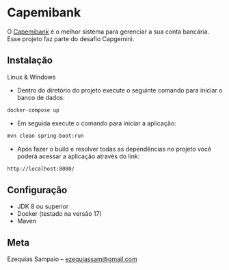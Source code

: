 # Capemibank

O [Capemibank](/#) é o melhor sistema para gerenciar a sua conta bancária. Esse projeto faz parte do desafio Capgemini.

## Instalação
Linux & Windows
- Dentro do diretório do projeto execute o seguinte comando para iniciar o banco de dados:
```sh
docker-compose up
```
- Em seguida execute o comando para iniciar a aplicação:
```sh
mvn clean spring-boot:run
```
- Após fazer o build e resolver todas as dependências no projeto você poderá acessar a aplicação através do link:
```sh
http://localhost:8080/
```
## Configuração
- JDK 8 ou superior
- Docker (testado na versão 17)
- Maven

## Meta
Ezequias Sampaio – ezequiassam@gmail.com

